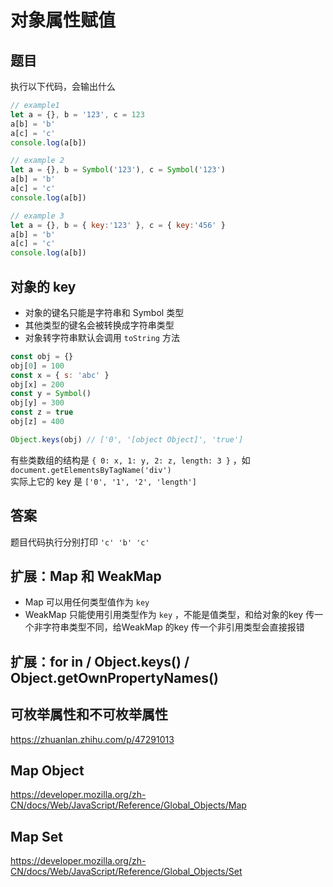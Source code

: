 # 对象属性赋值

## 题目

执行以下代码，会输出什么

```js
// example1
let a = {}, b = '123', c = 123
a[b] = 'b'
a[c] = 'c'
console.log(a[b])

// example 2
let a = {}, b = Symbol('123'), c = Symbol('123')
a[b] = 'b'
a[c] = 'c'
console.log(a[b])

// example 3
let a = {}, b = { key:'123' }, c = { key:'456' }
a[b] = 'b'
a[c] = 'c'
console.log(a[b])
```

## 对象的 key

- 对象的键名只能是字符串和 Symbol 类型
- 其他类型的键名会被转换成字符串类型
- 对象转字符串默认会调用 `toString` 方法

```js
const obj = {}
obj[0] = 100
const x = { s: 'abc' }
obj[x] = 200
const y = Symbol()
obj[y] = 300
const z = true
obj[z] = 400

Object.keys(obj) // ['0', '[object Object]', 'true']
```

有些类数组的结构是 `{ 0: x, 1: y, 2: z, length: 3 }` ，如 `document.getElementsByTagName('div')`<br>
实际上它的 key 是 `['0', '1', '2', 'length']`

## 答案

题目代码执行分别打印 `'c' 'b' 'c'`

## 扩展：Map 和 WeakMap

- Map 可以用任何类型值作为 `key`
- WeakMap 只能使用引用类型作为 `key` ，不能是值类型，和给对象的key 传一个非字符串类型不同，给WeakMap 的key 传一个非引用类型会直接报错

## 扩展：for in / Object.keys() / Object.getOwnPropertyNames()
## 可枚举属性和不可枚举属性
https://zhuanlan.zhihu.com/p/47291013

## Map Object
https://developer.mozilla.org/zh-CN/docs/Web/JavaScript/Reference/Global_Objects/Map

## Map Set
https://developer.mozilla.org/zh-CN/docs/Web/JavaScript/Reference/Global_Objects/Set